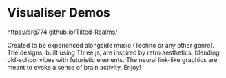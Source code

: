 # Visualiser Demos

 https://srg774.github.io/Tilted-Realms/

Created to be experienced alongside music (Techno or any other genre). The designs, built using Three.js, are inspired by retro aesthetics, blending old-school vibes with futuristic elements. The neural link-like graphics are meant to evoke a sense of brain activity. Enjoy!


